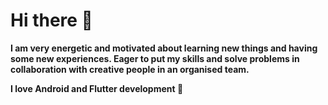 # Hi there :wave:

**I am very energetic and motivated about learning new things and having some new experiences. Eager to put my skills‍ and solve problems in collaboration with creative people in an organised team.**

**I love Android and Flutter development   :blue_heart:**

<!--
**Abiri99/Abiri99** is a ✨ _special_ ✨ repository because its `README.md` (this file) appears on your GitHub profile.
-->
